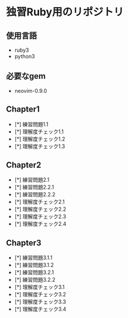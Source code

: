 # 独習Ruby用のリポジトリ

## 使用言語
* ruby3
* python3

## 必要なgem
* neovim-0.9.0

## Chapter1

- [*] 練習問題1.1
- [*] 理解度チェック1.1 
- [*] 理解度チェック1.2 
- [*] 理解度チェック1.3 

## Chapter2

- [*] 練習問題2.1
- [*] 練習問題2.2.1 
- [*] 練習問題2.2.2
- [*] 理解度チェック2.1
- [*] 理解度チェック2.2
- [*] 理解度チェック2.3
- [*] 理解度チェック2.4

## Chapter3

- [*] 練習問題3.1.1
- [*] 練習問題3.1.2 
- [*] 練習問題3.2.1
- [*] 練習問題3.2.2
- [*] 理解度チェック3.1
- [*] 理解度チェック3.2
- [*] 理解度チェック3.3
- [*] 理解度チェック3.4
